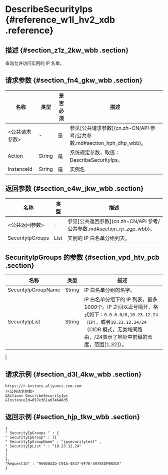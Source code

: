 # DescribeSecurityIps {#reference_w1l_hv2_xdb .reference}

## 描述 {#section_z1z_2kw_wbb .section}

查询允许访问实例的 IP 名单。

## 请求参数 {#section_fn4_gkw_wbb .section}

|名称|类型|是否必须|描述|
|--|--|----|--|
|<公共请求参数\>|-|是|参见[公共请求参数](cn.zh-CN/API 参考/公共参数.md#section_hph_dhp_wbb)。|
|Action|String|是|系统规定参数，取值：DescribeSecurityIps。|
|InstanceId|String|是|实例名|

## 返回参数 {#section_e4w_jkw_wbb .section}

|名称|类型|描述|
|--|--|--|
|<公共返回参数\>|-|参见[公共返回参数](cn.zh-CN/API 参考/公共参数.md#section_rjr_zgp_wbb)。|
|SecurityIpGroups|List|实例的 IP 白名单分组列表。|

## SecurityIpGroups 的参数 {#section_vpd_htv_pcb .section}

|名称|类型|描述|
|--|--|--|
|SecurityIpGroupName|String|IP 白名单分组的名字。|
|SecurityIpList|String|IP 白名单分组下的 IP 列表，最多1000个。IP 之间以逗号隔开，格式如下：`0.0.0.0/0,10.23.12.24（IP）`，或者`10.23.12.24/24`（CIDR 模式，无类域间路由，/24表示了地址中前缀的长度，范围\[1,32\]）。

|

## 请求示例 {#section_d3l_4kw_wbb .section}

```
https://r-kvstore.aliyuncs.com.com
?<公共请求参数>
&Action= DescribeSecurityIps
&InstanceId=657e361a074646d5
```

## 返回示例 {#section_hjp_tkw_wbb .section}

```
{
" SecurityIpGroups " : {
" SecurityIpGroup" : [{
" SecurityIpGroupName" : "ipsecuritytest" ,
" SecurityIpList " : "10.23.12.24"
}
]
},
"RequestId" : "969D0A1D-C91A-4837-9F70-49785DF9BDCE"
}
```

